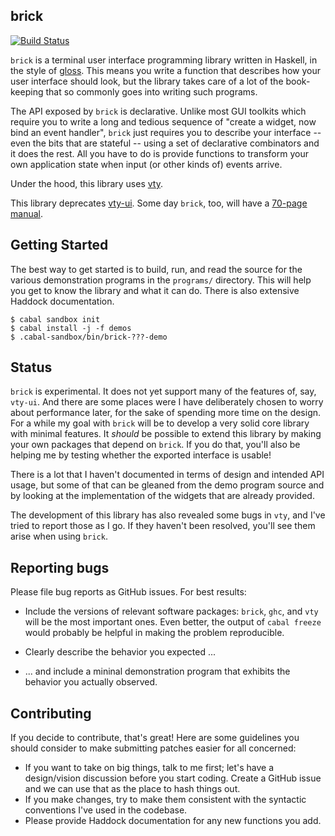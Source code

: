 brick
-----

[![Build Status](https://travis-ci.org/jtdaugherty/brick.png)](https://travis-ci.org/jtdaugherty/brick)

`brick` is a terminal user interface programming
library written in Haskell, in the style of
[gloss](http://hackage.haskell.org/package/gloss). This means you write
a function that describes how your user interface should look, but the
library takes care of a lot of the book-keeping that so commonly goes
into writing such programs.

The API exposed by `brick` is declarative. Unlike most GUI toolkits
which require you to write a long and tedious sequence of "create
a widget, now bind an event handler", `brick` just requires you to
describe your interface -- even the bits that are stateful -- using a
set of declarative combinators and it does the rest. All you have to do
is provide functions to transform your own application state when input
(or other kinds of) events arrive.

Under the hood, this library uses [vty](http://hackage.haskell.org/package/vty).

This library deprecates [vty-ui](https://github.com/jtdaugherty/vty-ui).
Some day `brick`, too, will have a [70-page
manual](http://jtdaugherty.github.io/vty-ui/manuals/vty-ui-users-manual-1.9.pdf).

Getting Started
---------------

The best way to get started is to build, run, and read the source for
the various demonstration programs in the `programs/` directory. This
will help you get to know the library and what it can do. There is also
extensive Haddock documentation.

```
$ cabal sandbox init
$ cabal install -j -f demos
$ .cabal-sandbox/bin/brick-???-demo
```

Status
------

`brick` is experimental. It does not yet support many of the features
of, say, `vty-ui`. And there are some places were I have deliberately
chosen to worry about performance later, for the sake of spending more
time on the design. For a while my goal with `brick` will be to develop
a very solid core library with minimal features. It *should* be possible
to extend this library by making your own packages that depend on
`brick`. If you do that, you'll also be helping me by testing whether
the exported interface is usable!

There is a lot that I haven't documented in terms of design and intended
API usage, but some of that can be gleaned from the demo program source
and by looking at the implementation of the widgets that are already
provided.

The development of this library has also revealed some bugs in `vty`,
and I've tried to report those as I go. If they haven't been resolved,
you'll see them arise when using `brick`.

Reporting bugs
--------------

Please file bug reports as GitHub issues.  For best results:

 - Include the versions of relevant software packages: `brick`, `ghc`,
   and `vty` will be the most important ones. Even better, the output
   of `cabal freeze` would probably be helpful in making the problem
   reproducible.

 - Clearly describe the behavior you expected ...

 - ... and include a mininal demonstration program that exhibits the
   behavior you actually observed.

Contributing
------------

If you decide to contribute, that's great! Here are some guidelines you
should consider to make submitting patches easier for all concerned:

 - If you want to take on big things, talk to me first; let's have a
   design/vision discussion before you start coding. Create a GitHub
   issue and we can use that as the place to hash things out.
 - If you make changes, try to make them consistent with the syntactic
   conventions I've used in the codebase.
 - Please provide Haddock documentation for any new functions you add.
